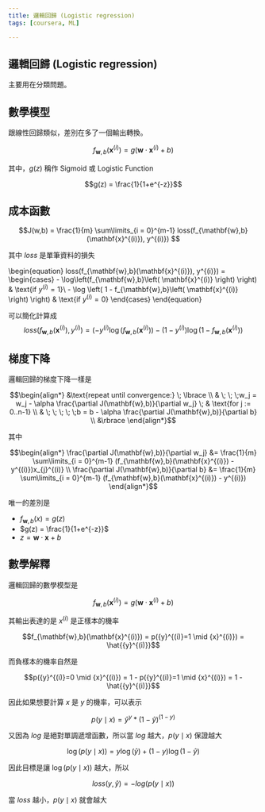 ```yaml
---
title: 邏輯回歸 (Logistic regression)
tags: [coursera, ML]

---
```


## 邏輯回歸 (Logistic regression)
主要用在分類問題。

## 數學模型
跟線性回歸類似，差別在多了一個輸出轉換。

$$ f_{\mathbf{w},b}(\mathbf{x}^{(i)}) = g(\mathbf{w} \cdot \mathbf{x}^{(i)} + b )$$ 

其中，$g(z)$ 稱作 Sigmoid 或 Logistic Function

$$g(z) = \frac{1}{1+e^{-z}}$$

## 成本函數
  $$J(w,b) = \frac{1}{m} \sum\limits_{i = 0}^{m-1} loss(f_{\mathbf{w},b}(\mathbf{x}^{(i)}), y^{(i)}) $$ 
 
其中 $loss$ 是單筆資料的損失

\begin{equation}
  loss(f_{\mathbf{w},b}(\mathbf{x}^{(i)}), y^{(i)}) = \begin{cases}
    - \log\left(f_{\mathbf{w},b}\left( \mathbf{x}^{(i)} \right) \right) & \text{if $y^{(i)}=1$}\\
    - \log \left( 1 - f_{\mathbf{w},b}\left( \mathbf{x}^{(i)} \right) \right) & \text{if $y^{(i)}=0$}
  \end{cases}
\end{equation}


可以簡化計算成
    $$loss(f_{\mathbf{w},b}(\mathbf{x}^{(i)}), y^{(i)}) = (-y^{(i)} \log\left(f_{\mathbf{w},b}\left( \mathbf{x}^{(i)} \right) \right) - \left( 1 - y^{(i)}\right) \log \left( 1 - f_{\mathbf{w},b}\left( \mathbf{x}^{(i)} \right) \right)$$
    
## 梯度下降

邏輯回歸的梯度下降一樣是

$$\begin{align*}
&\text{repeat until convergence:} \; \lbrace \\
&  \; \; \;w_j = w_j -  \alpha \frac{\partial J(\mathbf{w},b)}{\partial w_j}   \; & \text{for j := 0..n-1} \\ 
&  \; \; \;  \; \;b = b -  \alpha \frac{\partial J(\mathbf{w},b)}{\partial b} \\
&\rbrace
\end{align*}$$

其中

$$\begin{align*}
\frac{\partial J(\mathbf{w},b)}{\partial w_j}  &= \frac{1}{m} \sum\limits_{i = 0}^{m-1} (f_{\mathbf{w},b}(\mathbf{x}^{(i)}) - y^{(i)})x_{j}^{(i)}  \\
\frac{\partial J(\mathbf{w},b)}{\partial b}  &= \frac{1}{m} \sum\limits_{i = 0}^{m-1} (f_{\mathbf{w},b}(\mathbf{x}^{(i)}) - y^{(i)})
\end{align*}$$

唯一的差別是

* $f_{\mathbf{w},b}(x) = g(z)$
* $g(z) = \frac{1}{1+e^{-z}}$
* $z = \mathbf{w} \cdot \mathbf{x} + b$  

## 數學解釋

邏輯回歸的數學模型是

$$f_{\mathbf{w},b}(\mathbf{x}^{(i)}) = g(\mathbf{w} \cdot \mathbf{x}^{(i)} + b )$$

其輸出表達的是 ${x}^{(i)}$ 是正樣本的機率

$$f_{\mathbf{w},b}(\mathbf{x}^{(i)}) = p({y}^{(i)}=1 \mid {x}^{(i)}) = \hat{{y}^{(i)}}$$

而負樣本的機率自然是

$$p({y}^{(i)}=0 \mid {x}^{(i)}) = 1 - p({y}^{(i)}=1 \mid {x}^{(i)}) = 1 - \hat{{y}^{(i)}}$$

因此如果想要計算 $x$ 是 $y$ 的機率，可以表示

$$p(y \mid x) = \hat{y}^{y}*(1-\hat{y})^{(1-y)}$$

又因為 $log$ 是絕對單調遞增函數，所以當 $log$ 越大，$p(y \mid x)$ 保證越大

$$\log(p(y \mid x)) = y\log(\hat{y}) + (1 - y)\log(1-\hat{y})$$

因此目標是讓 $\log(p(y \mid x))$ 越大，所以

$$loss(y,\hat{y}) = -log(p(y \mid x))$$

當 $loss$ 越小，$p(y \mid x)$ 就會越大